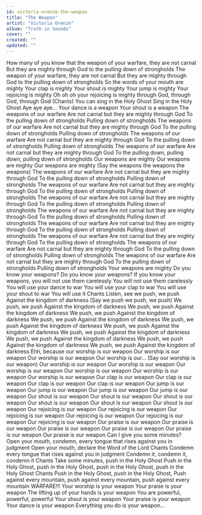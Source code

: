 ```yaml
---
id: victoria-orenze-the-weapon
title: "The Weapon"
artist: "Victoria Orenze"
album: "Truth in Sounds"
cover: ""
created: ""
updated: ""
---
```


How many of you know that the weapon of your warfare, they are not carnal
But they are mighty through God to the pulling down of strongholds
The weapon of your warfare, they are not carnal
But they are mighty through God to the pulling down of strongholds
So the words of your mouth are mighty
Your clap is mighty
Your shout is mighty
Your jump is mighty
Your rejoicing is mighty
Oh oh oh your rejoicing is mighty through God, through God, through God
(Chants)
You can sing in the Holy Ghost
Sing in the Holy Ghost
Aye aye aye...
Your dance is a weapon
Your shout is a weapon
The weapons of our warfare
Are not carnal but they are mighty through God To the pulling down of strongholds
Pulling down of strongholds
The weapons of our warfare
Are not carnal but they are mighty through God To the pulling down of strongholds
Pulling down of strongholds
The weapons of our warfare
Are not carnal but they are mighty through God To the pulling down of strongholds
Pulling down of strongholds
The weapons of our warfare
Are not carnal but they are mighty through God To the pulling down, pulling down, pulling down of strongholds
Our weapons are mighty
Our weapons are mighty
Our weapons are mighty
(Say the weapons the weapons the weapons)
The weapons of our warfare
Are not carnal but they are mighty through God To the pulling down of strongholds
Pulling down of strongholds
The weapons of our warfare
Are not carnal but they are mighty through God To the pulling down of strongholds
Pulling down of strongholds
The weapons of our warfare
Are not carnal but they are mighty through God To the pulling down of strongholds
Pulling down of strongholds
The weapons of our warfare
Are not carnal but they are mighty through God To the pulling down of strongholds
Pulling down of strongholds
The weapons of our warfare
Are not carnal but they are mighty through God To the pulling down of strongholds
Pulling down of strongholds
The weapons of our warfare
Are not carnal but they are mighty through God To the pulling down of strongholds
The weapons of our warfare
Are not carnal but they are mighty through God To the pulling down of strongholds
Pulling down of strongholds
The weapons of our warfare
Are not carnal but they are mighty through God To the pulling down of strongholds
Pulling down of strongholds
Your weapons are mighty
Do you know your weapons?
Do you know your weapons?
If you know your weapons, you will not use them carelessly
You will not use them carelessly
You will use your dance to war
You will use your clap to war
You will use your shout to war
You will use it
Chants
Listen, see we push, we push
Against the kingdom of darkness
(Say we push we push, we push)
We push, we push
Against the kingdom of darkness
We push, we push
Against the kingdom of darkness
We push, we push
Against the kingdom of darkness
We push, we push
Against the kingdom of darkness
We push, we push
Against the kingdom of darkness
We push, we push
Against the kingdom of darkness
We push, we push
Against the kingdom of darkness
We push, we push
Against the kingdom of darkness
We push, we push
Against the kingdom of darkness
We push, we push
Against the kingdom of darkness
Ehh, because our worship is our weapon
Our worship is our weapon
Our worship is our weapon
Our worship is our...
(Say our worship is our weapon)
Our worship is our weapon
Our worship is our weapon
Our worship is our weapon
Our worship is our weapon
Our worship is our weapon
Our worship is our weapon
Our clap is our weapon
Our clap is our weapon
Our clap is our weapon
Our clap is our weapon
Our jump is our weapon
Our jump is our weapon
Our jump is our weapon
Our jump is our weapon
Our shout is our weapon
Our shout is our weapon
Our shout is our weapon
Our shout is our weapon
Our shout is our weapon
Our shout is our weapon
Our rejoicing is our weapon
Our rejoicing is our weapon
Our rejoicing is our weapon
Our rejoicing is our weapon
Our rejoicing is our weapon
Our rejoicing is our weapon
Our praise is our weapon
Our praise is our weapon
Our praise is our weapon
Our praise is our weapon
Our praise is our weapon
Our praise is our weapon
Can I give you some minutes?
Open your mouth, condemn, every tongue that rises against you in judgment
Open your mouth, declare the Word of the Lord
Chants
Condemn every tongue that rises against you in judgment
Condemn it, condemn it, condemn it
Chants
Take some minutes, push in the Holy Ghost
Push in the Holy Ghost, push in the Holy Ghost, push in the Holy Ghost, push in the Holy Ghost
Chants
Push in the Holy Ghost, push in the Holy Ghost,
Push against every mountain, push against every mountain, push against every mountain
WARFARE!!!
Your worship is your weapon
Your praise is your weapon
The lifting up of your hands is your weapon
You are powerful, powerful, powerful
Your shout is your weapon
Your praise is your weapon
Your dance is your weapon
Everything you do is your weapon...